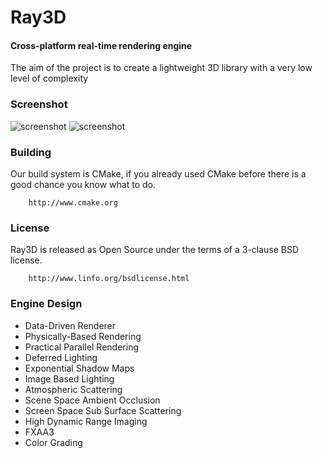 Ray3D
========

#### Cross-platform real-time rendering engine ####

The aim of the project is to create a lightweight 3D library with a very low level of complexity

### Screenshot ###

![screenshot](https://coding.net/u/raycast/p/ray/git/blob/master/screenshot/atmospheric.png)
![screenshot](https://coding.net/u/raycast/p/ray/git/blob/master/screenshot/ssss.jpg)

### Building ###

Our build system is CMake, if you already used CMake before there is a good chance you know what to do.

```
    http://www.cmake.org
```

### License ###

Ray3D is released as Open Source under the terms of a 3-clause BSD license.

```
    http://www.linfo.org/bsdlicense.html
```

### Engine Design ###
* Data-Driven Renderer
* Physically-Based Rendering
* Practical Parallel Rendering
* Deferred Lighting
* Exponential Shadow Maps
* Image Based Lighting
* Atmospheric Scattering
* Scene Space Ambient Occlusion
* Screen Space Sub Surface Scattering
* High Dynamic Range Imaging
* FXAA3
* Color Grading